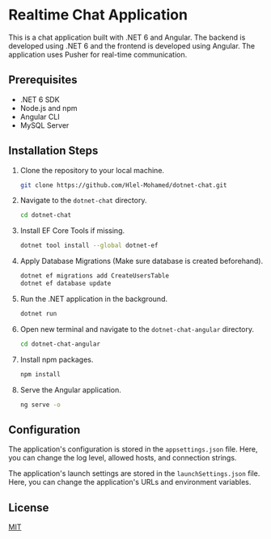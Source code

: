 # Realtime Chat Application

This is a chat application built with .NET 6 and Angular. The backend is developed using .NET 6 and the frontend is developed using Angular. The application uses Pusher for real-time communication.

## Prerequisites

- .NET 6 SDK
- Node.js and npm
- Angular CLI
- MySQL Server

## Installation Steps

1. Clone the repository to your local machine.

    ```bash
    git clone https://github.com/Hlel-Mohamed/dotnet-chat.git
    ```

2. Navigate to the `dotnet-chat` directory.

    ```bash
    cd dotnet-chat
    ```

3. Install EF Core Tools if missing.

    ```bash
    dotnet tool install --global dotnet-ef
    ```

4. Apply Database Migrations (Make sure database is created beforehand).

    ```bash
    dotnet ef migrations add CreateUsersTable
    dotnet ef database update
    ```

5. Run the .NET application in the background.

    ```bash
    dotnet run
    ```

6. Open new terminal and navigate to the `dotnet-chat-angular` directory.

    ```bash
    cd dotnet-chat-angular
    ```

7. Install npm packages.

    ```bash
    npm install
    ```

8. Serve the Angular application.

    ```bash
    ng serve -o
    ```

## Configuration

The application's configuration is stored in the `appsettings.json` file. Here, you can change the log level, allowed hosts, and connection strings.

The application's launch settings are stored in the `launchSettings.json` file. Here, you can change the application's URLs and environment variables.

## License

[MIT](https://choosealicense.com/licenses/mit/)